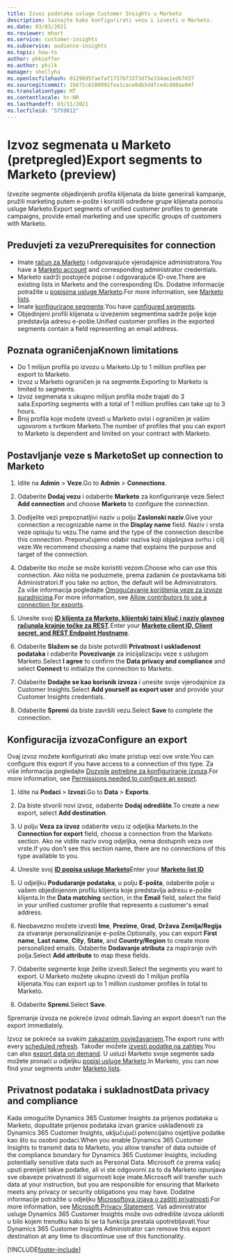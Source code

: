 ```yaml
---
title: Izvoz podataka usluge Customer Insights u Marketo
description: Saznajte kako konfigurirati vezu i izvesti u Marketo.
ms.date: 03/03/2021
ms.reviewer: mhart
ms.service: customer-insights
ms.subservice: audience-insights
ms.topic: how-to
author: phkieffer
ms.author: philk
manager: shellyha
ms.openlocfilehash: 01290d5fae7af1737b73373d75e334ae1ed67d37
ms.sourcegitcommit: 1b671c6100991fea1cace04b5d4fcedcd88aa94f
ms.translationtype: HT
ms.contentlocale: hr-HR
ms.lasthandoff: 03/31/2021
ms.locfileid: "5759812"
---
```

# <a name="export-segments-to-marketo-preview"></a><span data-ttu-id="31a16-103">Izvoz segmenata u Marketo (pretpregled)</span><span class="sxs-lookup"><span data-stu-id="31a16-103">Export segments to Marketo (preview)</span></span>

<span data-ttu-id="31a16-104">Izvezite segmente objedinjenih profila klijenata da biste generirali kampanje, pružili marketing putem e-pošte i koristili određene grupe klijenata pomoću usluge Marketo.</span><span class="sxs-lookup"><span data-stu-id="31a16-104">Export segments of unified customer profiles to generate campaigns, provide email marketing and use specific groups of customers with Marketo.</span></span>

## <a name="prerequisites-for-connection"></a><span data-ttu-id="31a16-105">Preduvjeti za vezu</span><span class="sxs-lookup"><span data-stu-id="31a16-105">Prerequisites for connection</span></span>

-   <span data-ttu-id="31a16-106">Imate [račun za Marketo](https://login.marketo.com/) i odgovarajuće vjerodajnice administratora.</span><span class="sxs-lookup"><span data-stu-id="31a16-106">You have a [Marketo account](https://login.marketo.com/) and corresponding administrator credentials.</span></span>
-   <span data-ttu-id="31a16-107">Marketo sadrži postojeće popise i odgovarajuće ID-ove.</span><span class="sxs-lookup"><span data-stu-id="31a16-107">There are existing lists in Marketo and the corresponding IDs.</span></span> <span data-ttu-id="31a16-108">Dodatne informacije potražite u [popisima usluge Marketo](https://docs.marketo.com/display/public/DOCS/Understanding+Static+Lists).</span><span class="sxs-lookup"><span data-stu-id="31a16-108">For more information, see [Marketo lists](https://docs.marketo.com/display/public/DOCS/Understanding+Static+Lists).</span></span>
-   <span data-ttu-id="31a16-109">Imate [konfigurirane segmente](segments.md).</span><span class="sxs-lookup"><span data-stu-id="31a16-109">You have [configured segments](segments.md).</span></span>
-   <span data-ttu-id="31a16-110">Objedinjeni profili klijenata u izvezenim segmentima sadrže polje koje predstavlja adresu e-pošte.</span><span class="sxs-lookup"><span data-stu-id="31a16-110">Unified customer profiles in the exported segments contain a field representing an email address.</span></span>

## <a name="known-limitations"></a><span data-ttu-id="31a16-111">Poznata ograničenja</span><span class="sxs-lookup"><span data-stu-id="31a16-111">Known limitations</span></span>

- <span data-ttu-id="31a16-112">Do 1 milijun profila po izvozu u Marketo.</span><span class="sxs-lookup"><span data-stu-id="31a16-112">Up to 1 million profiles per export to Marketo.</span></span>
- <span data-ttu-id="31a16-113">Izvoz u Marketo ograničen je na segmente.</span><span class="sxs-lookup"><span data-stu-id="31a16-113">Exporting to Marketo is limited to segments.</span></span>
- <span data-ttu-id="31a16-114">Izvoz segmenata s ukupno milijun profila može trajati do 3 sata.</span><span class="sxs-lookup"><span data-stu-id="31a16-114">Exporting segments with a total of 1 million profiles can take up to 3 hours.</span></span> 
- <span data-ttu-id="31a16-115">Broj profila koje možete izvesti u Marketo ovisi i ograničen je vašim ugovorom s tvrtkom Marketo.</span><span class="sxs-lookup"><span data-stu-id="31a16-115">The number of profiles that you can export to Marketo is dependent and limited on your contract with Marketo.</span></span>

## <a name="set-up-connection-to-marketo"></a><span data-ttu-id="31a16-116">Postavljanje veze s Marketo</span><span class="sxs-lookup"><span data-stu-id="31a16-116">Set up connection to Marketo</span></span>

1. <span data-ttu-id="31a16-117">Idite na **Admin** > **Veze**.</span><span class="sxs-lookup"><span data-stu-id="31a16-117">Go to **Admin** > **Connections**.</span></span>

1. <span data-ttu-id="31a16-118">Odaberite **Dodaj vezu** i odaberite **Marketo** za konfiguriranje veze.</span><span class="sxs-lookup"><span data-stu-id="31a16-118">Select **Add connection** and choose **Marketo** to configure the connection.</span></span>

1. <span data-ttu-id="31a16-119">Dodijelite vezi prepoznatljivi naziv u polju **Zaslonski naziv**.</span><span class="sxs-lookup"><span data-stu-id="31a16-119">Give your connection a recognizable name in the **Display name** field.</span></span> <span data-ttu-id="31a16-120">Naziv i vrsta veze opisuju tu vezu.</span><span class="sxs-lookup"><span data-stu-id="31a16-120">The name and the type of the connection describe this connection.</span></span> <span data-ttu-id="31a16-121">Preporučujemo odabir naziva koji objašnjava svrhu i cilj veze.</span><span class="sxs-lookup"><span data-stu-id="31a16-121">We recommend choosing a name that explains the purpose and target of the connection.</span></span>

1. <span data-ttu-id="31a16-122">Odaberite tko može se može koristiti vezom.</span><span class="sxs-lookup"><span data-stu-id="31a16-122">Choose who can use this connection.</span></span> <span data-ttu-id="31a16-123">Ako ništa ne poduzmete, prema zadanim će postavkama biti Administratori.</span><span class="sxs-lookup"><span data-stu-id="31a16-123">If you take no action, the default will be Administrators.</span></span> <span data-ttu-id="31a16-124">Za više informacija pogledajte [Omogućavanje korištenja veze za izvoze suradnicima](connections.md#allow-contributors-to-use-a-connection-for-exports).</span><span class="sxs-lookup"><span data-stu-id="31a16-124">For more information, see [Allow contributors to use a connection for exports](connections.md#allow-contributors-to-use-a-connection-for-exports).</span></span>

1. <span data-ttu-id="31a16-125">Unesite svoj **[ID klijenta za Marketo, klijentski tajni ključ i naziv glavnog računala krajnje točke za REST](https://developers.marketo.com/rest-api/authentication/)**.</span><span class="sxs-lookup"><span data-stu-id="31a16-125">Enter your **[Marketo client ID, Client secret, and REST Endpoint Hostname](https://developers.marketo.com/rest-api/authentication/)**.</span></span>

1. <span data-ttu-id="31a16-126">Odaberite **Slažem se** da biste potvrdili **Privatnost i usklađenost podataka** i odaberite **Povezivanje** za inicijalizaciju veze s uslugom Marketo.</span><span class="sxs-lookup"><span data-stu-id="31a16-126">Select **I agree** to confirm the **Data privacy and compliance** and select **Connect** to initialize the connection to Marketo.</span></span>

1. <span data-ttu-id="31a16-127">Odaberite **Dodajte se kao korisnik izvoza** i unesite svoje vjerodajnice za Customer Insights.</span><span class="sxs-lookup"><span data-stu-id="31a16-127">Select **Add yourself as export user** and provide your Customer Insights credentials.</span></span>

1. <span data-ttu-id="31a16-128">Odaberite **Spremi** da biste završili vezu.</span><span class="sxs-lookup"><span data-stu-id="31a16-128">Select **Save** to complete the connection.</span></span>

## <a name="configure-an-export"></a><span data-ttu-id="31a16-129">Konfiguracija izvoza</span><span class="sxs-lookup"><span data-stu-id="31a16-129">Configure an export</span></span>

<span data-ttu-id="31a16-130">Ovaj izvoz možete konfigurirati ako imate pristup vezi ove vrste.</span><span class="sxs-lookup"><span data-stu-id="31a16-130">You can configure this export if you have access to a connection of this type.</span></span> <span data-ttu-id="31a16-131">Za više informacija pogledajte [Dozvole potrebne za konfiguriranje izvoza](export-destinations.md#set-up-a-new-export).</span><span class="sxs-lookup"><span data-stu-id="31a16-131">For more information, see [Permissions needed to configure an export](export-destinations.md#set-up-a-new-export).</span></span>

1. <span data-ttu-id="31a16-132">Idite na **Podaci** > **Izvozi**.</span><span class="sxs-lookup"><span data-stu-id="31a16-132">Go to **Data** > **Exports**.</span></span>

1. <span data-ttu-id="31a16-133">Da biste stvorili novi izvoz, odaberite **Dodaj odredište**.</span><span class="sxs-lookup"><span data-stu-id="31a16-133">To create a new export, select **Add destination**.</span></span>

1. <span data-ttu-id="31a16-134">U polju **Veza za izvoz** odaberite vezu iz odjeljka Marketo.</span><span class="sxs-lookup"><span data-stu-id="31a16-134">In the **Connection for export** field, choose a connection from the Marketo section.</span></span> <span data-ttu-id="31a16-135">Ako ne vidite naziv ovog odjeljka, nema dostupnih veza ove vrste.</span><span class="sxs-lookup"><span data-stu-id="31a16-135">If you don't see this section name, there are no connections of this type available to you.</span></span>

1. <span data-ttu-id="31a16-136">Unesite svoj **[ID popisa usluge Marketo](https://docs.marketo.com/display/public/DOCS/Understanding+Static+Lists)**</span><span class="sxs-lookup"><span data-stu-id="31a16-136">Enter your **[Marketo list ID](https://docs.marketo.com/display/public/DOCS/Understanding+Static+Lists)**</span></span> 

1. <span data-ttu-id="31a16-137">U odjeljku **Podudaranje podataka**, u polju **E-pošta**, odaberite polje u vašem objedinjenom profilu klijenta koje predstavlja adresu e-pošte klijenta.</span><span class="sxs-lookup"><span data-stu-id="31a16-137">In the **Data matching** section, in the **Email** field, select the field in your unified customer profile that represents a customer's email address.</span></span> 

1. <span data-ttu-id="31a16-138">Neobavezno možete izvesti **Ime**, **Prezime**, **Grad**, **Država** **Zemlja/Regija**  za stvaranje personaliziranije e-pošte.</span><span class="sxs-lookup"><span data-stu-id="31a16-138">Optionally, you can export **First name**, **Last name**, **City**, **State**, and **Country/Region**  to create more personalized emails.</span></span> <span data-ttu-id="31a16-139">Odaberite **Dodavanje atributa** za mapiranje ovih polja.</span><span class="sxs-lookup"><span data-stu-id="31a16-139">Select **Add attribute** to map these fields.</span></span>

1. <span data-ttu-id="31a16-140">Odaberite segmente koje želite izvesti.</span><span class="sxs-lookup"><span data-stu-id="31a16-140">Select the segments you want to export.</span></span> <span data-ttu-id="31a16-141">U Marketo možete ukupno izvesti do 1 milijun profila klijenata.</span><span class="sxs-lookup"><span data-stu-id="31a16-141">You can export up to 1 million customer profiles in total to Marketo.</span></span>

1. <span data-ttu-id="31a16-142">Odaberite **Spremi**.</span><span class="sxs-lookup"><span data-stu-id="31a16-142">Select **Save**.</span></span>

<span data-ttu-id="31a16-143">Spremanje izvoza ne pokreće izvoz odmah.</span><span class="sxs-lookup"><span data-stu-id="31a16-143">Saving an export doesn't run the export immediately.</span></span>

<span data-ttu-id="31a16-144">Izvoz se pokreće sa svakim [zakazanim osvježavanjem](system.md#schedule-tab).</span><span class="sxs-lookup"><span data-stu-id="31a16-144">The export runs with every [scheduled refresh](system.md#schedule-tab).</span></span> <span data-ttu-id="31a16-145">Također možete [izvesti podatke na zahtjev](export-destinations.md#run-exports-on-demand).</span><span class="sxs-lookup"><span data-stu-id="31a16-145">You can also [export data on demand](export-destinations.md#run-exports-on-demand).</span></span> <span data-ttu-id="31a16-146">U usluzi Marketo svoje segmente sada možete pronaći u odjeljku [popisi usluge Marketo](ttps://docs.marketo.com/display/public/DOCS/Understanding+Static+Lists).</span><span class="sxs-lookup"><span data-stu-id="31a16-146">In Marketo, you can now find your segments under [Marketo lists](ttps://docs.marketo.com/display/public/DOCS/Understanding+Static+Lists).</span></span>


## <a name="data-privacy-and-compliance"></a><span data-ttu-id="31a16-147">Privatnost podataka i sukladnost</span><span class="sxs-lookup"><span data-stu-id="31a16-147">Data privacy and compliance</span></span>

<span data-ttu-id="31a16-148">Kada omogućite Dynamics 365 Customer Insights za prijenos podataka u Marketo, dopuštate prijenos podataka izvan granice usklađenosti za Dynamics 365 Customer Insights, uključujući potencijalno osjetljive podatke kao što su osobni podaci.</span><span class="sxs-lookup"><span data-stu-id="31a16-148">When you enable Dynamics 365 Customer Insights to transmit data to Marketo, you allow transfer of data outside of the compliance boundary for Dynamics 365 Customer Insights, including potentially sensitive data such as Personal Data.</span></span> <span data-ttu-id="31a16-149">Microsoft će prema vašoj uputi prenijeti takve podatke, ali vi ste odgovorni za to da Marketo ispunjava sve obaveze privatnosti ili sigurnosti koje imate.</span><span class="sxs-lookup"><span data-stu-id="31a16-149">Microsoft will transfer such data at your instruction, but you are responsible for ensuring that Marketo meets any privacy or security obligations you may have.</span></span> <span data-ttu-id="31a16-150">Dodatne informacije potražite u odjeljku [Microsoftova izjava o zaštiti privatnosti](https://go.microsoft.com/fwlink/?linkid=396732).</span><span class="sxs-lookup"><span data-stu-id="31a16-150">For more information, see [Microsoft Privacy Statement](https://go.microsoft.com/fwlink/?linkid=396732).</span></span>
<span data-ttu-id="31a16-151">Vaš administrator usluge Dynamics 365 Customer Insights može ovo odredište izvoza ukloniti u bilo kojem trenutku kako bi se ta funkcija prestala upotrebljavati.</span><span class="sxs-lookup"><span data-stu-id="31a16-151">Your Dynamics 365 Customer Insights Administrator can remove this export destination at any time to discontinue use of this functionality.</span></span>


[!INCLUDE[footer-include](../includes/footer-banner.md)]
